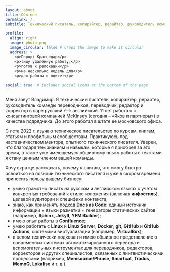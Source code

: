 ```yaml
---
layout: about
title: Обо мне
permalink: /
subtitle: Технический писатель, копирайтер, рерайтер, руководитель команды переводчиков, переводчик, редактор и корректор в паре русский <–> английский

profile:
  align: right
  image: photo.png
  image_circular: false # crops the image to make it circular
  address: >
    <p>Город: Краснодар</p>
    <p>(ищу удаленную работу,</p>
    <p>готов к релокации</p>
    <p>на несколько недель для</p>
    <p>для работы в офисе)</p>
    
social: true  # includes social icons at the bottom of the page
---
```


Меня зовут Владимир. Я технический писатель, копирайтер, рерайтер, руководитель команды переводчиков, переводчик, редактор и корректор в паре русский <–> английский. 11 лет работаю с консалтинговой компанией McKinsey (сегодня – «Яков и партнеры») в качестве подрядчика. До этого работал в штате ее московского офиса.

С лета 2022 г. изучаю техническое писательство по курсам, книгам, статьям и профильным сообществам. Практикуюсь под наставничеством ментора, опытного технического писателя. Уверен, что благодаря тем знаниям и навыкам, которые я приобрел за это время, а также уже имеющемуся обширному опыту работы с текстами я стану ценным членом вашей команды.

Хочу вкратце рассказать, почему я считаю, что смогу быстро освоиться на позиции технического писателя и уже в скором времени приносить пользу вашему бизнесу:

* умею грамотно писать на русском и английском языках с учетом конкретных требований к стилю изложения (включая **инфостиль**), целевой аудитории и специфики контекста;
* знаю, как применять подход **Docs as Code**: единый источник информации + языки разметки + генераторы статических сайтов (например, **Sphinx**, **Jekyll**, **YFM Builder**);
* имею опыт работы в **Confluence**;
* умею работать с **Linux** и **Linux Server**, **Docker**, **git**, **GitHub** и **GitHub Actions**, системами виртуализации (например, **VirtualBox**);
* в целом технически подкован и имею обширное представление о современных системах автоматизированного перевода и вспомогательных инструментах для переводчиков, редакторов, корректоров и других специалистов, связанных с лингвистическими процессами (например, **Memsource/Phrase**, **Smartcat**, **Trados**, **MemoQ**, **Lokalise** и т. д.).